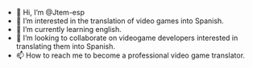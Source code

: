 - 👋 Hi, I’m @Jtem-esp
- 👀 I’m interested in the translation of video games into Spanish.
- 🌱 I’m currently learning english.
- 💞️ I’m looking to collaborate on videogame developers interested in translating them into Spanish.
- 📫 How to reach me to become a professional video game translator.

<!---
Jtem-esp/Jtem-esp is a ✨ special ✨ repository because its `README.md` (this file) appears on your GitHub profile.
You can click the Preview link to take a look at your changes.
--->
